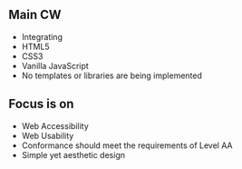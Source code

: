 ## Main CW

- Integrating 
- HTML5
- CSS3
- Vanilla JavaScript
- No templates or libraries are being implemented 
  
## Focus is on

- Web Accessibility
- Web Usability
- Conformance should meet the requirements of Level AA
- Simple yet aesthetic design
  
  
